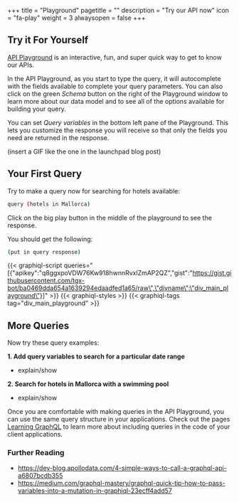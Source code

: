 +++
title = "Playground"
pagetitle = ""
description = "Try our API now"
icon = "fa-play"
weight = 3
alwaysopen = false
+++

## Try it For Yourself
[API Playground](https://api.travelgatex.com) is an interactive, fun, and super quick way to get to know our APIs.

In the API Playground, as you start to type the query, it will autocomplete with the fields available to complete your query parameters. You can also click on the green _Schema_ button on the right of the Playground window to learn more about our data model and to see all of the options available for building your query.

You can set _Query variables_ in the bottom left pane of the Playground. This lets you customize the response you will receive so that only the fields you need are returned in the response.

(insert a GIF like the one in the launchpad blog post)

## Your First Query 
Try to make a query now for searching for hotels available:
```bash
query (hotels in Mallorca)
```
Click on the big play button in the middle of the playground to see the response.

You should get the following:
```bash
(put in query response)
```

{{< graphiql-script queries="[{\"apikey\":\"q8ggxpoVDW76Kw918hwnnRvxlZmAP2QZ\",\"gist\":\"https://gist.githubusercontent.com/tgx-bot/ba0469dda654a1639294edaadfed1a65/raw\",\"divname\":\"div_main_playground\"}]" >}}
{{< graphiql-styles >}}
{{< graphiql-tags tag="div_main_playground" >}}

## More Queries
Now try these query examples:

<strong>1. Add query variables to search for a particular date range</strong>
- explain/show

<strong>2. Search for hotels in Mallorca with a swimming pool</strong>
- explain/show

Once you are comfortable with making queries in the API Playground, you can use the same query structure in your applications. Check out the pages <a href="https://docs.travelgatex.com/learning-graphql/">Learning GraphQL</a> to learn more about including queries in the code of your client applications.

### Further Reading

- https://dev-blog.apollodata.com/4-simple-ways-to-call-a-graphql-api-a6807bcdb355
- https://medium.com/graphql-mastery/graphql-quick-tip-how-to-pass-variables-into-a-mutation-in-graphiql-23ecff4add57
